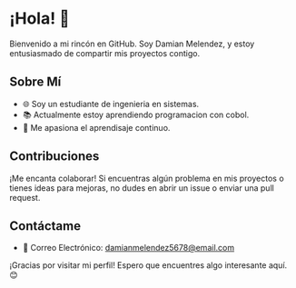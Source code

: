 # ¡Hola! 👋

Bienvenido a mi rincón en GitHub. Soy Damian Melendez, y estoy entusiasmado de compartir mis proyectos contigo.

## Sobre Mí

- 🌐 Soy un estudiante de ingenieria en sistemas.
- 📚 Actualmente estoy aprendiendo programacion con cobol.
- 🚀 Me apasiona el aprendisaje continuo.


## Contribuciones

¡Me encanta colaborar! Si encuentras algún problema en mis proyectos o tienes ideas para mejoras, no dudes en abrir un issue o enviar una pull request.

## Contáctame

- 📧 Correo Electrónico: [damianmelendez5678@email.com](mailto:damianmelendez5678@email.com)


¡Gracias por visitar mi perfil! Espero que encuentres algo interesante aquí. 😊
